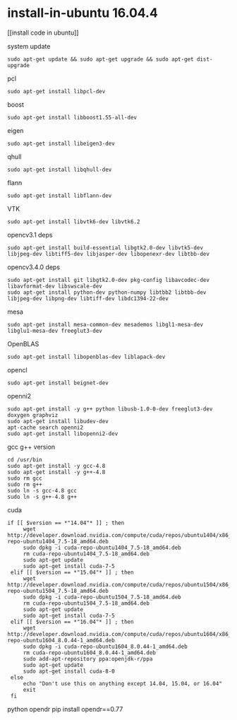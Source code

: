 # install-in-ubuntu 16.04.4
[[install code in ubuntu]]

system update

    sudo apt-get update && sudo apt-get upgrade && sudo apt-get dist-upgrade

pcl

    sudo apt-get install libpcl-dev 

boost

    sudo apt-get install libboost1.55-all-dev

eigen

    sudo apt-get install libeigen3-dev

qhull

    sudo apt-get install libqhull-dev

flann

    sudo apt-get install libflann-dev

VTK

    sudo apt-get install libvtk6-dev libvtk6.2

opencv3.1 deps

    sudo apt-get install build-essential libgtk2.0-dev libvtk5-dev libjpeg-dev libtiff5-dev libjasper-dev libopenexr-dev libtbb-dev

opencv3.4.0 deps

    sudo apt-get install git libgtk2.0-dev pkg-config libavcodec-dev libavformat-dev libswscale-dev
    sudo apt-get install python-dev python-numpy libtbb2 libtbb-dev libjpeg-dev libpng-dev libtiff-dev libdc1394-22-dev

mesa

    sudo apt-get install mesa-common-dev mesademos libgl1-mesa-dev libglu1-mesa-dev freeglut3-dev
    
OpenBLAS

    sudo apt-get install libopenblas-dev liblapack-dev 
    
opencl

    sudo apt-get install beignet-dev
    
openni2

    sudo apt-get install -y g++ python libusb-1.0-0-dev freeglut3-dev doxygen graphviz
    sudo apt-get install libudev-dev 
    apt-cache search openni2
    sudo apt-get install libopenni2-dev 
    
gcc g++ version

    cd /usr/bin
    sudo apt-get install -y gcc-4.8
    sudo apt-get install -y g++-4.8
    sudo rm gcc 
    sudo rm g++ 
    sudo ln -s gcc-4.8 gcc
    sudo ln -s g++-4.8 g++
    
cuda

    if [[ $version == *"14.04"* ]] ; then
         wget http://developer.download.nvidia.com/compute/cuda/repos/ubuntu1404/x86_64/cuda-repo-ubuntu1404_7.5-18_amd64.deb
         sudo dpkg -i cuda-repo-ubuntu1404_7.5-18_amd64.deb
         rm cuda-repo-ubuntu1404_7.5-18_amd64.deb
         sudo apt-get update
         sudo apt-get install cuda-7-5
     elif [[ $version == *"15.04"* ]] ; then
         wget http://developer.download.nvidia.com/compute/cuda/repos/ubuntu1504/x86_64/cuda-repo-ubuntu1504_7.5-18_amd64.deb
         sudo dpkg -i cuda-repo-ubuntu1504_7.5-18_amd64.deb
         rm cuda-repo-ubuntu1504_7.5-18_amd64.deb
         sudo apt-get update
         sudo apt-get install cuda-7-5
     elif [[ $version == *"16.04"* ]] ; then
         wget http://developer.download.nvidia.com/compute/cuda/repos/ubuntu1604/x86_64/cuda-repo-ubuntu1604_8.0.44-1_amd64.deb
         sudo dpkg -i cuda-repo-ubuntu1604_8.0.44-1_amd64.deb
         rm cuda-repo-ubuntu1604_8.0.44-1_amd64.deb
         sudo add-apt-repository ppa:openjdk-r/ppa 
         sudo apt-get update
         sudo apt-get install cuda-8-0
     else
         echo "Don't use this on anything except 14.04, 15.04, or 16.04"
         exit
     fi
     
python opendr
     pip install opendr==0.77
